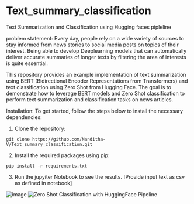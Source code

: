 # Text_summary_classification
Text Summarization and Classification using Hugging faces pipleline

problem statement:
Every day, people rely on a wide variety of sources to stay informed from news stories to social media posts on topics of their interest. Being able to develop Deeplearning models that can automatically deliver accurate summaries of longer texts by filtering the area of interests is quite essential.

This repository provides an example implementation of text summarization using BERT (Bidirectional Encoder Representations from Transformers) and text classification using Zero Shot from Hugging Face. The goal is to demonstrate how to leverage BERT models and Zero Shot classification to perform text summarization and classification tasks on news articles.

Installation:
To get started, follow the steps below to install the necessary dependencies:

1. Clone the repository:
```
git clone https://github.com/Nanditha-V/Text_summary_classification.git
```
2. Install the required packages using pip:
```
pip install -r requirements.txt
```
3. Run the jupyiter Notebook to see the results.
   [Provide input text as csv as defined in notebook]

![image](https://github.com/Nanditha-V/Text_summary_classification/assets/52562066/a27d5bc2-0cac-476d-883c-fbd62767d95d)
![Zero Shot Classification with HuggingFace Pipeline](https://github.com/Nanditha-V/Text_summary_classification/assets/52562066/9f13cee2-5d62-4dc0-ae71-c056843a8eb7)




